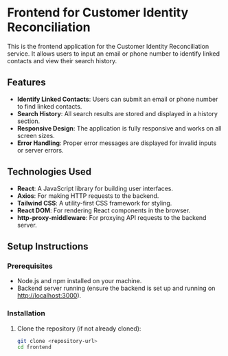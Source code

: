 # Frontend for Customer Identity Reconciliation

This is the frontend application for the Customer Identity Reconciliation service. It allows users to input an email or phone number to identify linked contacts and view their search history.

## Features

- **Identify Linked Contacts**: Users can submit an email or phone number to find linked contacts.
- **Search History**: All search results are stored and displayed in a history section.
- **Responsive Design**: The application is fully responsive and works on all screen sizes.
- **Error Handling**: Proper error messages are displayed for invalid inputs or server errors.

## Technologies Used

- **React**: A JavaScript library for building user interfaces.
- **Axios**: For making HTTP requests to the backend.
- **Tailwind CSS**: A utility-first CSS framework for styling.
- **React DOM**: For rendering React components in the browser.
- **http-proxy-middleware**: For proxying API requests to the backend server.

## Setup Instructions

### Prerequisites

- Node.js and npm installed on your machine.
- Backend server running (ensure the backend is set up and running on [http://localhost:3000](http://localhost:3000)).

### Installation

1. Clone the repository (if not already cloned):

   ```bash
   git clone <repository-url>
   cd frontend
